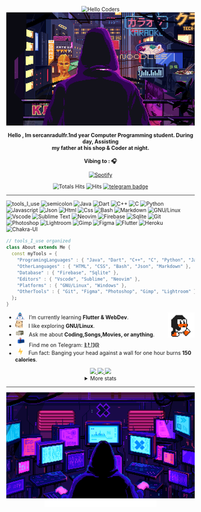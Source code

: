<div align="center" width="50">

<img src="https://github.com/sercanradulfr/sercanradulfr/blob/main/images/hellocoders_rounded.gif?raw=true" href="https://github.com/sercanradulfr" alt="Hello Coders" width="625"/> <br>
<img src="https://github.com/sercanradulfr/sercanradulfr/blob/main/images/dev-working_rounded.gif?raw=true" href="https://github.com/sercanradulfr" alt="CoDiNg RocKs"  width="550"/><br> 
  
<p><strong>Hello , Im sercanradulfr.1nd year Computer Programming student. During day, Assisting
<br>my father at his shop & Coder at night.
<br><br> Vibing to : 🎧  </strong></p>

[![Spotify](https://spotify-readme.sp-xd.vercel.app/api/spotify)](https://open.spotify.com/user/sercanr4dulfr) <br>


![Totals Hits](https://komarev.com/ghpvc/?username=sercanradulfr&style=flat&color=orange&label=PROFILE+VIEWS)
![Hits](https://hits.seeyoufarm.com/api/count/incr/badge.svg?url=https%3A%2F%2Fgithub.com%2Fsercanradulfr&count_bg=%2379C83D&title_bg=%23555555&icon=mediafire.svg&icon_color=%23E7E7E7&title=HITS&edge_flat=false)
[![telegram badge](https://img.shields.io/badge/sercanradulfr-grey?style=flat&logo=telegram)](https://t.me/sercanradulfr) <br>
</div>

<hr></hr>

![tools_I_use](https://img.shields.io/badge/-%F0%9F%9A%80%20Tools%20I%20use-orange)
![semicolon](https://img.shields.io/badge/-%3A-orange)
![Java](https://img.shields.io/badge/Java-ED8B00?style=flat&logo=java&logoColor=white)
![Dart](https://img.shields.io/badge/Dart-0175C2?style=flat&logo=dart&logoColor=white)
![C++](https://img.shields.io/badge/C%2B%2B-00599C?style=flat&logo=c%2B%2B&logoColor=white)
![C](https://img.shields.io/badge/C-00599C?style=flat&logo=c&logoColor=white)
![Python](https://img.shields.io/badge/Python-FFD43B?style=flat&logo=python&logoColor=darkgreen)
![Javascript](https://img.shields.io/badge/JavaScript-323330?style=flat&logo=javascript&logoColor=F7DF1E)
![Json](https://img.shields.io/badge/json-5E5C5C?style=flat&logo=json&logoColor=white)
![Html](https://img.shields.io/badge/HTML5-E34F26?style=flat&logo=html5&logoColor=white)
![Css](https://img.shields.io/badge/CSS3-1572B6?style=flat&logo=css3&logoColor=white)
![Bash](https://img.shields.io/badge/GNU%20Bash-4EAA25?style=flat&logo=GNU%20Bash&logoColor=white)
![Markdown](https://img.shields.io/badge/Markdown-000000?style=flat&logo=markdown&logoColor=white)
![GNU/Linux](https://img.shields.io/badge/Linux-FCC624?style=flat&logo=linux&logoColor=black)
![Vscode](https://img.shields.io/badge/Visual_Studio_Code-0078D4?style=flat&logo=visual%20studio%20code&logoColor=white)
![Sublime Text](https://img.shields.io/badge/sublime_text-%23575757.svg?&style=flat&logo=sublime-text&logoColor=important)
![Neovim](https://img.shields.io/badge/NeoVim-%2357A143.svg?&style=flat&logo=neovim&logoColor=white)
![Firebase](https://img.shields.io/badge/firebase-ffca28?style=flat&logo=firebase&logoColor=black)
![Sqlite](https://img.shields.io/badge/SQLite-07405E?style=flat&logo=sqlite&logoColor=white)
![Git](https://img.shields.io/badge/GIT-E44C30?style=flat&logo=git&logoColor=white)
![Photoshop](https://img.shields.io/badge/Adobe%20Photoshop-31A8FF?style=flat&logo=Adobe%20Photoshop&logoColor=black)
![Lightroom](https://img.shields.io/badge/Adobe%20Lightroom-31A8FF?style=flat&logo=Adobe%20Lightroom&logoColor=white)
![Gimp](https://img.shields.io/badge/gimp-5C5543?style=flat&logo=gimp&logoColor=white)
![Figma](https://img.shields.io/badge/Figma-F24E1E?style=flat&logo=figma&logoColor=white)
![Flutter](https://img.shields.io/badge/Flutter-02569B?style=flat&logo=flutter&logoColor=white)
![Heroku](https://img.shields.io/badge/Heroku-430098?style=flat&logo=heroku&logoColor=white)
![Chakra-UI](https://img.shields.io/badge/Chakra--UI-319795?style=flat&logo=chakra-ui&logoColor=white)

```dart
// tools_I_use organized
class About extends Me { 
  const myTools = {  
    "ProgramingLanguages" : { "Java", "Dart", "C++", "C", "Python", "Javascript" },
    "OtherLanguages" : { "HTML", "CSS", "Bash", "Json", "Markdown" },
    "Database" : { "Firebase", "Sqlite" },
    "Editors" : { "Vscode", "Sublime", "Neovim" },
    "Platforms" : { "GNU/Linux", "Windows" },
    "OtherTools" : { "Git", "Figma", "Photoshop", "Gimp", "Lightroom" }
  };
}
```

-  <img alt="GIF" src="https://github.com/sercanradulfr/sercanradulfr/blob/main/images/Developer.gif" width="25" /> &nbsp; I’m currently learning **Flutter & WebDev**. <img width="15%" align="right" alt="Github Image" src="https://github.com/sercanradulfr/sercanradulfr/blob/main/images/linux_rounded.gif?raw=true" /><br>
- <img src="https://github.com/sercanradulfr/sercanradulfr/blob/main/images/hyperkitty.gif?raw=true" width="20" />&nbsp;&nbsp;&nbsp; I like exploring **GNU/Linux**. <br>
- <img src="https://github.com/sercanradulfr/sercanradulfr/blob/main/images/message.gif?raw=true" width="25" />&nbsp;&nbsp; Ask me about **Coding,Songs,Movies, or anything**. <br>
- <img src="https://github.com/sercanradulfr/sercanradulfr/blob/main/images/letterbox.gif?raw=true" width="25" /> &nbsp; Find me on Telegram: **[ᛒᚨᛚᛞᚱ](https://t.me/sercanradulfr)**<br>
- &nbsp;&nbsp;<img src="https://github.com/sercanradulfr/sercanradulfr/blob/main/images/lightning.gif?raw=true" width="12" />&nbsp;&nbsp;&nbsp;&nbsp;Fun fact: Banging your head against a wall for one hour burns **150 calories**.<br>

<div align="center" >
<a  href="https://github.com/sercanradulfr">

<img src="http://github-profile-summary-cards.vercel.app/api/cards/stats?username=sercanradulfr&theme=nord_dark" width="32.5%">
<img src="http://github-profile-summary-cards.vercel.app/api/cards/repos-per-language?username=sercanradulfr&theme=nord_dark" width="32.5%">
<img src="http://github-profile-summary-cards.vercel.app/api/cards/most-commit-language?username=sercanradulfr&theme=nord_dark" width="32.5%">
  
</a>

<details>
  <summary>More stats</summary>
  
<img align="center" src="http://github-profile-summary-cards.vercel.app/api/cards/profile-details?username=sercanradulfr&theme=nord_dark" >

</details>

<hr></hr>

<img src="https://github.com/sercanradulfr/sercanradulfr/blob/main/images/dino_rounded.gif?raw=true" href="https://github.com/sercanradulfr" width="700"/><br>
<img src="https://github.com/sercanradulfr/sercanradulfr/blob/main/images/this_page_is.gif?raw=true"  width="300"/>

</div>

